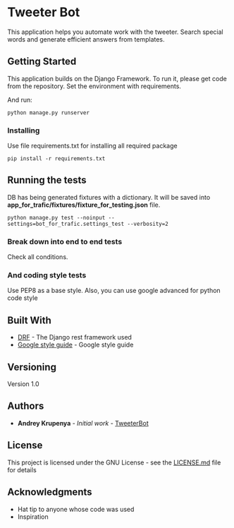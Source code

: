 # Tweeter Bot

This application helps you automate work with the tweeter.
Search special words and generate efficient answers from templates.

## Getting Started

This application builds on the Django Framework.
To run it, please get code from the repository. 
Set the environment with requirements.

And run: 
```
python manage.py runserver
```

### Installing

Use file requirements.txt for installing all required package

```
pip install -r requirements.txt
```

## Running the tests

DB has being generated fixtures with a dictionary. 
It will be saved into **app_for_trafic/fixtures/fixture_for_testing.json** file.

```
python manage.py test --noinput --settings=bot_for_trafic.settings_test --verbosity=2
```

### Break down into end to end tests

Check all conditions.

### And coding style tests

Use PEP8 as a base style. 
Also, you can use google advanced for python code style

## Built With

* [DRF](https://www.django-rest-framework.org/) - The Django rest framework used
* [Google style guide](https://google.github.io/styleguide/pyguide.html) - Google style guide


## Versioning

Version 1.0

## Authors

* **Andrey Krupenya** - *Initial work* - [TweeterBot](https://github.com/andrey-krupenya/twitter-bot)

## License

This project is licensed under the GNU License - see the [LICENSE.md](LICENSE.md) file for details

## Acknowledgments

* Hat tip to anyone whose code was used
* Inspiration
